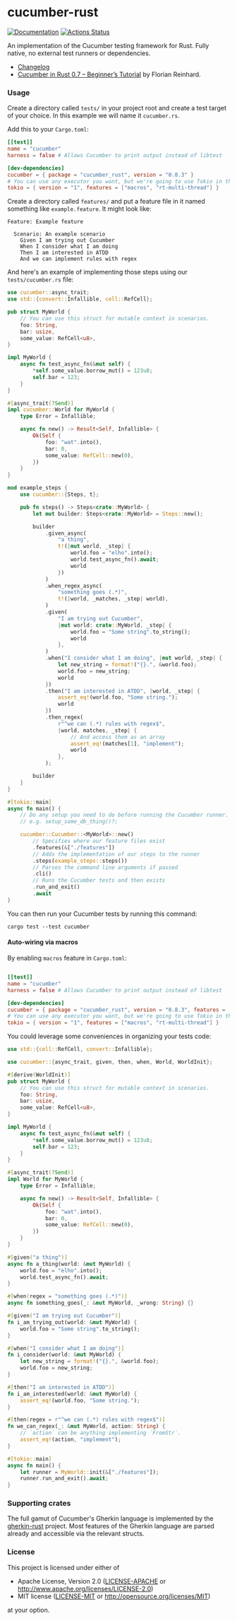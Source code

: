 # cucumber-rust

[![Documentation](https://docs.rs/cucumber_rust/badge.svg)](https://docs.rs/cucumber_rust)
[![Actions Status](https://github.com/bbqsrc/cucumber-rust/workflows/CI/badge.svg)](https://github.com/bbqsrc/cucumber-rust/actions)

An implementation of the Cucumber testing framework for Rust. Fully native, no external test runners or dependencies.

- [Changelog](CHANGELOG.md)
- [Cucumber in Rust 0.7 – Beginner’s Tutorial](https://www.florianreinhard.de/2020-10-05/cucumber-07-in-rust-beginners-tutorial/) by Florian Reinhard.

### Usage

Create a directory called `tests/` in your project root and create a test target of your choice. In this example we will name it `cucumber.rs`.

Add this to your `Cargo.toml`:

```toml
[[test]]
name = "cucumber"
harness = false # Allows Cucumber to print output instead of libtest

[dev-dependencies]
cucumber = { package = "cucumber_rust", version = "0.8.3" }
# You can use any executor you want, but we're going to use Tokio in this example.
tokio = { version = "1", features = ["macros", "rt-multi-thread"] }
```

Create a directory called `features/` and put a feature file in it named something like `example.feature`. It might look like:

```gherkin
Feature: Example feature

  Scenario: An example scenario
    Given I am trying out Cucumber
    When I consider what I am doing
    Then I am interested in ATDD
    And we can implement rules with regex

```

And here's an example of implementing those steps using our `tests/cucumber.rs` file:

```rust
use cucumber::async_trait;
use std::{convert::Infallible, cell::RefCell};

pub struct MyWorld {
    // You can use this struct for mutable context in scenarios.
    foo: String,
    bar: usize,
    some_value: RefCell<u8>,
}

impl MyWorld {
    async fn test_async_fn(&mut self) {
        *self.some_value.borrow_mut() = 123u8;
        self.bar = 123;
    }
}

#[async_trait(?Send)]
impl cucumber::World for MyWorld {
    type Error = Infallible;

    async fn new() -> Result<Self, Infallible> {
        Ok(Self {
            foo: "wat".into(),
            bar: 0,
            some_value: RefCell::new(0),
        })
    }
}

mod example_steps {
    use cucumber::{Steps, t};

    pub fn steps() -> Steps<crate::MyWorld> {
        let mut builder: Steps<crate::MyWorld> = Steps::new();

        builder
            .given_async(
                "a thing",
                t!(|mut world, _step| {
                    world.foo = "elho".into();
                    world.test_async_fn().await;
                    world
                })
            )
            .when_regex_async(
                "something goes (.*)",
                t!(|world, _matches, _step| world),
            )
            .given(
                "I am trying out Cucumber",
                |mut world: crate::MyWorld, _step| {
                    world.foo = "Some string".to_string();
                    world
                },
            )
            .when("I consider what I am doing", |mut world, _step| {
                let new_string = format!("{}.", &world.foo);
                world.foo = new_string;
                world
            })
            .then("I am interested in ATDD", |world, _step| {
                assert_eq!(world.foo, "Some string.");
                world
            })
            .then_regex(
                r"^we can (.*) rules with regex$",
                |world, matches, _step| {
                    // And access them as an array
                    assert_eq!(matches[1], "implement");
                    world
                },
            );

        builder
    }
}

#[tokio::main]
async fn main() {
    // Do any setup you need to do before running the Cucumber runner.
    // e.g. setup_some_db_thing()?;

    cucumber::Cucumber::<MyWorld>::new()
        // Specifies where our feature files exist
        .features(&["./features"])
        // Adds the implementation of our steps to the runner
        .steps(example_steps::steps())
        // Parses the command line arguments if passed
        .cli()
        // Runs the Cucumber tests and then exists
        .run_and_exit()
        .await
}
```

You can then run your Cucumber tests by running this command:

```
cargo test --test cucumber
```

#### Auto-wiring via macros

By enabling `macros` feature in `Cargo.toml`:
```toml

[[test]]
name = "cucumber"
harness = false # Allows Cucumber to print output instead of libtest

[dev-dependencies]
cucumber = { package = "cucumber_rust", version = "0.8.3", features = ["macros"] }
# You can use any executor you want, but we're going to use Tokio in this example.
tokio = { version = "1", features = ["macros", "rt-multi-thread"] }
```

You could leverage some conveniences in organizing your tests code:
```rust
use std::{cell::RefCell, convert::Infallible};

use cucumber::{async_trait, given, then, when, World, WorldInit};

#[derive(WorldInit)]
pub struct MyWorld {
    // You can use this struct for mutable context in scenarios.
    foo: String,
    bar: usize,
    some_value: RefCell<u8>,
}

impl MyWorld {
    async fn test_async_fn(&mut self) {
        *self.some_value.borrow_mut() = 123u8;
        self.bar = 123;
    }
}

#[async_trait(?Send)]
impl World for MyWorld {
    type Error = Infallible;

    async fn new() -> Result<Self, Infallible> {
        Ok(Self {
            foo: "wat".into(),
            bar: 0,
            some_value: RefCell::new(0),
        })
    }
}

#[given("a thing")]
async fn a_thing(world: &mut MyWorld) {
    world.foo = "elho".into();
    world.test_async_fn().await;
}

#[when(regex = "something goes (.*)")]
async fn something_goes(_: &mut MyWorld, _wrong: String) {}

#[given("I am trying out Cucumber")]
fn i_am_trying_out(world: &mut MyWorld) {
    world.foo = "Some string".to_string();
}

#[when("I consider what I am doing")]
fn i_consider(world: &mut MyWorld) {
    let new_string = format!("{}.", &world.foo);
    world.foo = new_string;
}

#[then("I am interested in ATDD")]
fn i_am_interested(world: &mut MyWorld) {
    assert_eq!(world.foo, "Some string.");
}

#[then(regex = r"^we can (.*) rules with regex$")]
fn we_can_regex(_: &mut MyWorld, action: String) {
    // `action` can be anything implementing `FromStr`.
    assert_eq!(action, "implement");
}

#[tokio::main]
async fn main() {
    let runner = MyWorld::init(&["./features"]);
    runner.run_and_exit().await;
}
```

### Supporting crates

The full gamut of Cucumber's Gherkin language is implemented by the 
[gherkin-rust](https://github.com/bbqsrc/gherkin-rust) project. Most features of the Gherkin 
language are parsed already and accessible via the relevant structs.

### License

This project is licensed under either of

 * Apache License, Version 2.0 ([LICENSE-APACHE](LICENSE-APACHE) or http://www.apache.org/licenses/LICENSE-2.0)
 * MIT license ([LICENSE-MIT](LICENSE-MIT) or http://opensource.org/licenses/MIT)

at your option.

